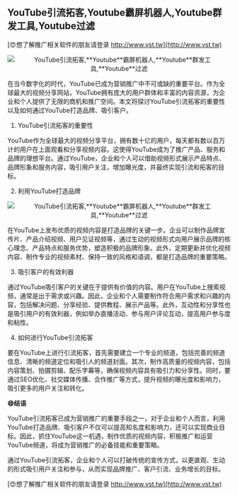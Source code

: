 ## **YouTube引流拓客,**Youtube**霸屏机器人,**Youtube**群发工具,**Youtube**过滤**

[😍想了解推广相关软件的朋友请登录 http://www.vst.tw](http://www.vst.tw)

 <center><img src="https://vst.tw/MP4/tuiguang/png/0.png" alt="YouTube引流拓客,**Youtube**霸屏机器人,**Youtube**群发工具,**Youtube**过滤"></center>

在当今数字化的时代，YouTube已成为营销推广中不可或缺的重要平台。作为全球最大的视频分享网站，YouTube拥有庞大的用户群体和丰富的内容资源，为企业和个人提供了无限的商机和推广空间。本文将探讨YouTube引流拓客的重要性以及如何通过YouTube打造品牌、吸引客户。

1. YouTube引流拓客的重要性

YouTube作为全球最大的视频分享平台，拥有数十亿的用户，每天都有数以百万计的用户在上面观看和分享视频内容。这使得YouTube成为了推广产品、服务和品牌的理想平台。通过YouTube，企业和个人可以借助视频形式展示产品特点、品牌形象和服务内容，吸引用户关注，增加曝光度，并最终实现引流和拓客的目标。

2. 利用YouTube打造品牌

 <center><img src="https://vst.tw/MP4/tuiguang/png/6.png" alt="YouTube引流拓客,**Youtube**霸屏机器人,**Youtube**群发工具,**Youtube**过滤"></center>

在YouTube上发布优质的视频内容是打造品牌的关键一步。企业可以制作品牌宣传片、产品介绍视频、用户见证视频等，通过生动的视频形式向用户展示品牌的核心理念、产品特点和服务优势，塑造积极的品牌形象。此外，定期更新并优化视频内容、制作专业的视频素材、保持一致的风格和语调，都是打造品牌的重要策略。

3. 吸引客户的有效利器

通过YouTube吸引客户的关键在于提供有价值的内容。用户在YouTube上搜索视频，通常是出于需求或兴趣。因此，企业和个人需要制作符合用户需求和兴趣的内容，包括解决问题、分享经验、提供教程、展示产品等。此外，互动性和分享性也是吸引用户的有效利器，例如举办直播活动、参与用户评论互动，提高用户参与度和粘性。

4. 如何进行YouTube引流拓客

要在YouTube上进行引流拓客，首先需要建立一个专业的频道，包括完善的频道信息、清晰的频道定位和吸引人的频道封面。其次，制作高质量的视频内容，包括内容策划、拍摄剪辑、配乐字幕等，确保视频内容具有吸引力和分享性。同时，要通过SEO优化、社交媒体传播、合作推广等方式，提升视频的曝光度和影响力，吸引更多的用户关注和转化。

**😄结语**

YouTube引流拓客已成为营销推广的重要手段之一，对于企业和个人而言，利用YouTube打造品牌、吸引客户不仅可以提高知名度和影响力，还可以实现商业目标。因此，抓住YouTube这一机遇，制作优质的视频内容，积极推广和运营YouTube频道，将成为营销推广的必备技能和重要策略。

通过YouTube引流拓客，企业和个人可以打破传统的宣传方式，以更直观、生动的形式吸引用户关注和参与，从而实现品牌推广、客户引流、业务增长的目标。

[😍想了解推广相关软件的朋友请登录 http://www.vst.tw](http://www.vst.tw)



